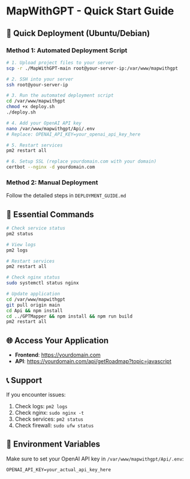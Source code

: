 # MapWithGPT - Quick Start Guide

## 🚀 Quick Deployment (Ubuntu/Debian)

### Method 1: Automated Deployment Script
```bash
# 1. Upload project files to your server
scp -r ./MapWithGPT-main root@your-server-ip:/var/www/mapwithgpt

# 2. SSH into your server
ssh root@your-server-ip

# 3. Run the automated deployment script
cd /var/www/mapwithgpt
chmod +x deploy.sh
./deploy.sh

# 4. Add your OpenAI API key
nano /var/www/mapwithgpt/Api/.env
# Replace: OPENAI_API_KEY=your_openai_api_key_here

# 5. Restart services
pm2 restart all

# 6. Setup SSL (replace yourdomain.com with your domain)
certbot --nginx -d yourdomain.com
```

### Method 2: Manual Deployment
Follow the detailed steps in `DEPLOYMENT_GUIDE.md`

## 🔧 Essential Commands

```bash
# Check service status
pm2 status

# View logs
pm2 logs

# Restart services
pm2 restart all

# Check nginx status
sudo systemctl status nginx

# Update application
cd /var/www/mapwithgpt
git pull origin main
cd Api && npm install
cd ../GPTMapper && npm install && npm run build
pm2 restart all
```

## 🌐 Access Your Application

- **Frontend**: https://yourdomain.com
- **API**: https://yourdomain.com/api/getRoadmap?topic=javascript

## 📞 Support

If you encounter issues:
1. Check logs: `pm2 logs`
2. Check nginx: `sudo nginx -t`
3. Check services: `pm2 status`
4. Check firewall: `sudo ufw status`

## 🔐 Environment Variables

Make sure to set your OpenAI API key in `/var/www/mapwithgpt/Api/.env`:
```
OPENAI_API_KEY=your_actual_api_key_here
```
